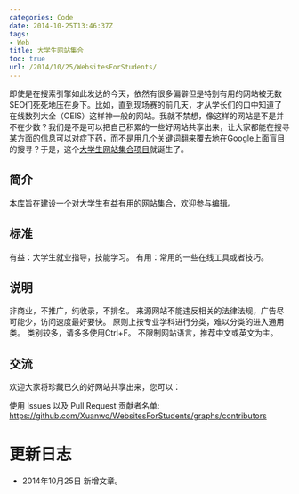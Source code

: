 ```yaml
---
categories: Code
date: 2014-10-25T13:46:37Z
tags:
- Web
title: 大学生网站集合
toc: true
url: /2014/10/25/WebsitesForStudents/
---
```


即使是在搜索引擎如此发达的今天，依然有很多偏僻但是特别有用的网站被无数SEO们死死地压在身下。比如，直到现场赛的前几天，才从学长们的口中知道了在线数列大全（OEIS）这样神一般的网站。我就不禁想，像这样的网站是不是并不在少数？我们是不是可以把自己积累的一些好网站共享出来，让大家都能在搜寻某方面的信息可以对症下药，而不是用几个关键词翻来覆去地在Google上面盲目的搜寻？于是，这个[大学生网站集合项目](https://github.com/Xuanwo/WebsitesForStudents)就诞生了。

<!--more-->

## 简介

本库旨在建设一个对大学生有益有用的网站集合，欢迎参与编辑。

## 标准

有益：大学生就业指导，技能学习。
有用：常用的一些在线工具或者技巧。

## 说明

非商业，不推广，纯收录，不排名。
来源网站不能违反相关的法律法规，广告尽可能少，访问速度最好要快。
原则上按专业学科进行分类，难以分类的进入通用类。
类别较多，请多多使用Ctrl+F。
不限制网站语言，推荐中文或英文为主。

## 交流

欢迎大家将珍藏已久的好网站共享出来，您可以：

使用 Issues 以及 Pull Request
贡献者名单: https://github.com/Xuanwo/WebsitesForStudents/graphs/contributors

# 更新日志
- 2014年10月25日 新增文章。